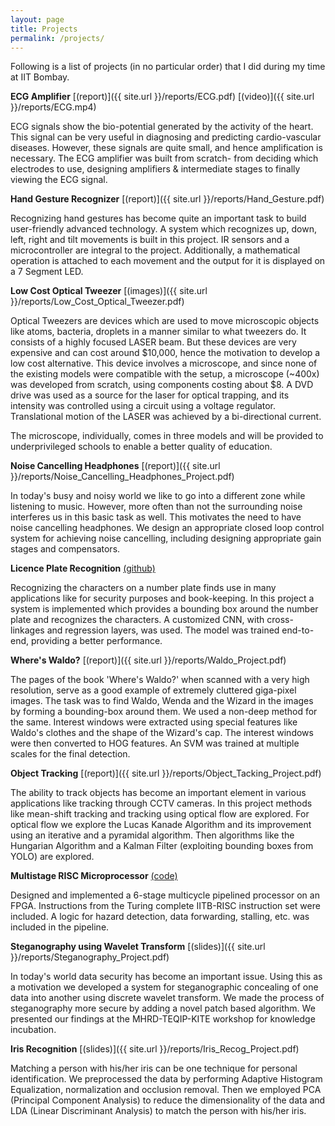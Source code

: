 ```yaml
---
layout: page
title: Projects
permalink: /projects/
---
```

Following is a list of projects (in no particular order) that I did during my time at IIT Bombay.


**ECG Amplifier** [(report)]({{ site.url }}/reports/ECG.pdf) [(video)]({{ site.url }}/reports/ECG.mp4)

ECG signals show the bio-potential generated by the activity of the heart. This signal can be very useful in diagnosing and predicting cardio-vascular diseases. However, these signals are quite small, and hence amplification is necessary. The ECG amplifier was built from scratch- from deciding which electrodes to use, designing amplifiers & intermediate stages to finally viewing the ECG signal.

**Hand Gesture Recognizer** [(report)]({{ site.url }}/reports/Hand_Gesture.pdf)

Recognizing hand gestures has become quite an important task to build user-friendly advanced technology. A system which recognizes up, down, left, right and tilt movements is built in this project. IR sensors and a microcontroller are integral to the project. Additionally, a mathematical operation is attached to each movement and the output for it is displayed on a 7 Segment LED.

**Low Cost Optical Tweezer**  [(images)]({{ site.url }}/reports/Low_Cost_Optical_Tweezer.pdf)

Optical Tweezers are devices which are used to move microscopic objects like atoms, bacteria, droplets in a manner similar to what tweezers do. It consists of a highly focused LASER beam. But these devices are very expensive and can cost around $10,000, hence the motivation to develop a low cost alternative. This device involves a microscope, and since none of the existing models were compatible with the setup, a microscope (~400x) was developed from scratch, using components costing about $8. A DVD drive was used as a source for the laser for optical trapping, and its intensity was controlled using a circuit using a voltage regulator. Translational motion of the LASER was achieved by a bi-directional current.

The microscope, individually, comes in three models and will be provided to underprivileged schools to enable a better quality of education.


**Noise Cancelling Headphones** [(report)]({{ site.url }}/reports/Noise_Cancelling_Headphones_Project.pdf)

In today's busy and noisy world we like to go into a different zone while listening to music. However, more often than not the surrounding noise interferes us in this basic task as well. This motivates the need to have noise cancelling headphones. We design an appropriate closed loop control system for achieving noise cancelling, including designing appropriate gain stages and compensators.


**Licence Plate Recognition**  [(github)](https://github.com/ShubAn1901/Licence-Plate-Recognition)

Recognizing the characters on a number plate finds use in many applications like for security purposes and book-keeping. In this project a system is implemented which provides a bounding box around the number plate and recognizes the characters. A customized CNN, with cross-linkages and regression layers, was used. The model was trained end-to-end, providing a better performance.

**Where's Waldo?**  [(report)]({{ site.url }}/reports/Waldo_Project.pdf)

The pages of the book 'Where's Waldo?' when scanned with a very high resolution, serve as a good example of extremely cluttered giga-pixel images. The task was to find Waldo, Wenda and the Wizard in the images by forming a bounding-box around them. We used a non-deep method for the same. Interest windows were extracted using special features like Waldo's clothes and the shape of the Wizard's cap. The interest windows were then converted to HOG features. An SVM was trained at multiple scales for the final detection.

**Object Tracking**  [(report)]({{ site.url }}/reports/Object_Tacking_Project.pdf)

The ability to track objects has become an important element in various applications like tracking through CCTV cameras. In this project methods like mean-shift tracking and tracking using optical flow are explored. For optical flow we explore the Lucas Kanade Algorithm and its improvement using an iterative and a pyramidal algorithm. Then algorithms like the Hungarian Algorithm and a Kalman Filter (exploiting bounding boxes from YOLO) are explored.

**Multistage RISC Microprocessor**  [(code)](https://github.com/shubhangb97/RISC-Processor-design)

Designed and implemented a 6-stage multicycle pipelined processor on an FPGA. Instructions from the Turing complete IITB-RISC instruction set were included. A logic for hazard detection, data forwarding, stalling, etc. was included in the pipeline.

**Steganography using Wavelet Transform** [(slides)]({{ site.url }}/reports/Steganography_Project.pdf)

In today's world data security has become an important issue. Using this as a motivation we developed a system for steganographic concealing of one data into another using discrete wavelet transform. We made the process of steganography more secure by adding a novel patch based algorithm. We presented our findings at the MHRD-TEQIP-KITE workshop for knowledge incubation.

**Iris Recognition**  [(slides)]({{ site.url }}/reports/Iris_Recog_Project.pdf)

Matching a person with his/her iris can be one technique for personal identification. We preprocessed the data by performing Adaptive Histogram Equalization, normalization and occlusion removal. Then we employed PCA (Principal Component Analysis) to reduce the dimensionality of the data and LDA (Linear Discriminant Analysis) to match the person with his/her iris.

<!--
**Music Genre Classification** [(slides)]({{ site.url }}/reports/Music_Genre_Project.pdf)

The project aim was to classify music into 6 distinct genres. We used the MFCC coefficients, extracted from the music, as trainable features. We compared the results using CNNs, SVM and clustering techniques. -->
